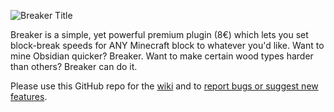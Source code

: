 ![Breaker Title](https://cdn.discordapp.com/attachments/619365067334352907/633375738711638037/Breaker.png)

Breaker is a simple, yet powerful premium plugin (8€) which lets you set block-break speeds for ANY Minecraft block to whatever you'd like. Want to mine Obsidian quicker? Breaker. Want to make certain wood types harder than others? Breaker can do it.

Please use this GitHub repo for the [wiki](https://github.com/ASangarin/Breaker/wiki) and to [report bugs or suggest new features](https://github.com/ASangarin/Breaker/issues).
